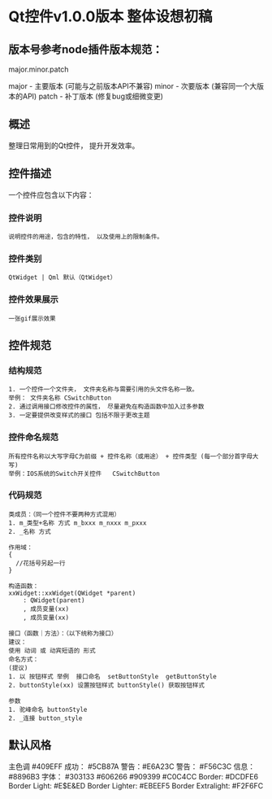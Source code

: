 # Qt控件v1.0.0版本 整体设想初稿

## 版本号参考node插件版本规范：
major.minor.patch

major - 主要版本 (可能与之前版本API不兼容)
minor - 次要版本 (兼容同一个大版本的API)
patch - 补丁版本 (修复bug或细微变更)


## 概述
整理日常用到的Qt控件， 提升开发效率。

## 控件描述
一个控件应包含以下内容：
### 控件说明
    说明控件的用途，包含的特性， 以及使用上的限制条件。
### 控件类别
    QtWidget | Qml 默认（QtWidget）
### 控件效果展示
    一张gif展示效果
    
## 控件规范
### 结构规范
    1. 一个控件一个文件夹， 文件夹名称与需要引用的头文件名称一致。
    举例： 文件夹名称 CSwitchButton
    2. 通过调用接口修改控件的属性， 尽量避免在构造函数中加入过多参数
    3. 一定要提供改变样式的接口 包括不限于更改主题
### 控件命名规范
    所有控件名称以大写字母C为前缀 + 控件名称（或用途） + 控件类型 (每一个部分首字母大写)
    举例：IOS系统的Switch开关控件   CSwitchButton 
### 代码规范
    类成员：（同一个控件不要两种方式混用）
    1. m_类型+名称 方式 m_bxxx m_nxxx m_pxxx
    2. _名称 方式
   
    作用域：
    {
      //花括号另起一行
    }
    
    构造函数：
    xxWidget::xxWidget(QWidget *parent)
        : QWidget(parent)
        , 成员变量(xx)
        , 成员变量(xx)

    接口（函数｜方法）：（以下统称为接口）
    建议： 
    使用 动词 或 动宾短语的 形式
    命名方式：
    (提议)
    1. 以 按钮样式 举例  接口命名  setButtonStyle  getButtonStyle
    2. buttonStyle(xx) 设置按钮样式 buttonStyle() 获取按钮样式

    参数
    1. 驼峰命名 buttonStyle
    2. _连接 button_style

## 默认风格
   主色调 #409EFF
   成功： #5CB87A  警告：#E6A23C  警告： #F56C3C  信息： #8896B3
   字体： #303133  #606266 #909399 #C0C4CC
   Border: #DCDFE6  Border Light: #E$E&ED   Border Lighter: #EBEEF5  Border Extralight: #F2F6FC
